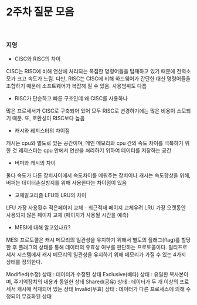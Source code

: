 # 2주차 질문 모음

<br>

### 지영

- CISC와 RISC의 차이

CISC는 RISC에 비해 연산에 처리되는 복잡한 명령어들을 탑재하고 있기 때문에 전력소모가 크고 속도가 느림. 다만, RISC는 CISC에 비해 하드웨어가 간단한 대신 명령어들을 조합하기 때문에 소프트웨어가 복잡해 질 수 있음. 사용범위도 다름

- RISC가 단순하고 빠른 구조인데 왜 CISC를 사용하나

많은 프로세서가 CISC로 구축되어 있어 모두 RISC로 변경하기에는 많은 비용이 소모되기 때문. 또, 호환성이 RISC보다 높음

- 캐시와 레지스터의 차이점

캐시는 cpu와 별도로 있는 공간이며, 메인 메모리와 cpu 간의 속도 차이를 극복하기 위한 것
레지스터는 cpu 안에서 연산을 처리하기 위하여 데이터를 저장하는 공간

- 버퍼와 캐시의 차이

둘다 속도가 다른 장치사이에서 속도차이를 메워주는 장치이나
캐시는 속도향상을 위해, 버퍼는 데이터손실방지를 위해 사용한다는 차이점이 있음

- 교체알고리즘 LFU와 LRU의 차이

LFU 가장 사용횟수 적은페이지 교체 - 최근적재 페이지 교체우려
LRU 가장 오랫동안 사용되지 않은 페이지 교체 (페이지가 사용될 시간을 예측)





- MESI에 대해 알고있나요?

MESI 프로토콜은 캐시 메모리의 일관성을 유지하기 위해서
 별도의 플래그(flag)를 할당한 후 플래그의 상태를 통해 
데이터의 유효성 여부를 판단하는 프로토콜이다. 
멀티프로세서 시스템에서 캐시 메모리의 일관성을 유지하기 위해 
메모리가 가질 수 있는 4가지 상태를 정의한다.

Modified(수정) 상태 : 데이터가 수정된 상태
Exclusive(배타) 상태 : 유일한 복사본이며, 주기억장치의 내용과 동일한 상태
Shared(공유) 상태 : 데이터가 두 개 이상의 프로세서 캐시에 적재되어 있는 상태
Invalid(무효) 상태 : 데이터가 다른 프로세스에 의해 수정되어 무효화된 상태

